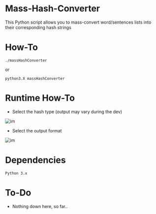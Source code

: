 # Mass-Hash-Converter

This Python script allows you to mass-convert word/sentences lists 
into their corresponding hash strings

# How-To

  ```
  ./massHashConverter
  ```
  or
  ```
  python3.X massHashConverter
  ```
#  Runtime How-To
  
  - Select the hash type (output may vary during the dev)
  
![im](https://i.imgur.com/Gk4et7K.png)

  - Select the output format
  
![im](https://i.imgur.com/8XRxKBN.png)

#  Dependencies
    Python 3.x

# To-Do
  - Nothing down here, so far..
